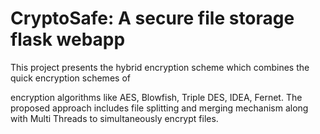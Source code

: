 # CryptoSafe: A secure file storage flask webapp

This project presents the hybrid encryption scheme which combines the quick encryption schemes of

encryption algorithms like AES, Blowfish, Triple DES, IDEA, Fernet. The proposed approach includes file splitting and merging mechanism along with Multi Threads to simultaneously encrypt files.
